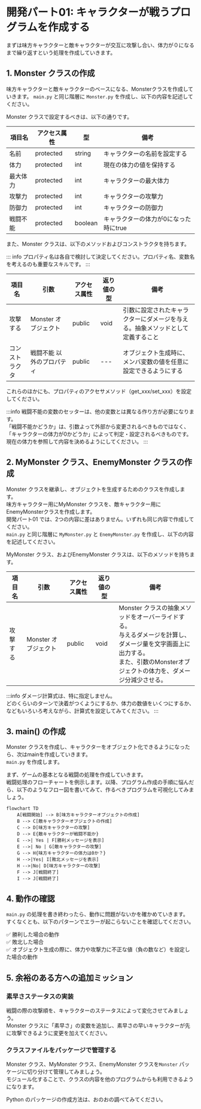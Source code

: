 # 開発パート01: キャラクターが戦うプログラムを作成する

まずは味方キャラクターと敵キャラクターが交互に攻撃し合い、体力が０になるまで繰り返すという処理を作成していきます。

## 1. Monster クラスの作成

味方キャラクターと敵キャラクターのベースになる、Monsterクラスを作成していきます。
`main.py` と同じ階層に `Monster.py` を作成し、以下の内容を記述してください。

Monster クラスで設定するべきは、以下の通りです。

| 項目名 | アクセス属性 | 型 | 備考
| --- | --- | --- | ---
| 名前 | protected | string | キャラクターの名前を設定する
| 体力 | protected | int | 現在の体力の値を保持する
| 最大体力 | protected | int | キャラクターの最大体力
| 攻撃力 | protected | int | キャラクターの攻撃力
| 防御力 | protected | int | キャラクターの防御力
| 戦闘不能 | protected | boolean | キャラクターの体力が0になった時にtrue

また、Monster クラスは、以下のメソッドおよびコンストラクタを持ちます。

::: info
プロパティ名は各自で検討して決定してください。プロパティ名、変数名を考えるのも重要なスキルです。
:::

| 項目名 | 引数 | アクセス属性 | 返り値の型 | 備考
| --- | --- | --- | --- | ---
| 攻撃する | Monster オブジェクト | public | void | 引数に設定されたキャラクターにダメージを与える。抽象メソッドとして定義すること
| コンストラクタ | 戦闘不能 以外のプロパティ | public | --- | オブジェクト生成時に、メンバ変数の値を任意に設定できるようにする

これらのほかにも、プロパティのアクセサメソッド（get_xxx/set_xxx）を設定してください。

:::info
戦闘不能の変数のセッターは、他の変数とは異なる作り方が必要になります。  
「戦闘不能かどうか」は、引数よって外部から変更されるべきものではなく、「キャラクターの体力が0かどうか」によって判定・設定されるべきものです。  
現在の体力を参照して内容を決めるようにしてください。
:::

## 2. MyMonster クラス、EnemyMonster クラスの作成

Monster クラスを継承し、オブジェクトを生成するためのクラスを作成します。  
味方キャラクター用にMyMonster クラスを、敵キャラクター用にEnemyMonsterクラスを作成します。  
開発パート01 では、2つの内容に差はありません。いずれも同じ内容で作成してください。  
`main.py` と同じ階層に `MyMonster.py` と `EnemyMonster.py` を作成し、以下の内容を記述してください。

MyMonster クラス、およびEnemyMonster クラスは、以下のメソッドを持ちます。

| 項目名 | 引数 | アクセス属性 | 返り値の型 | 備考
| --- | --- | --- | --- | ---
| 攻撃する | Monster オブジェクト | public | void | Monster クラスの抽象メソッドをオーバーライドする。<br>与えるダメージを計算し、ダメージ量を文字画面上に出力する。<br>また、引数のMonsterオブジェクトの体力を、ダメージ分減少させる。

:::info
ダメージ計算式は、特に指定しません。  
どのくらいのターンで決着がつくようにするか、体力の数値をいくつにするか、などもいろいろ考えながら、計算式を設定してみてください。
:::

## 3. main() の作成

Monster クラスを作成し、キャラクターをオブジェクト化できるようになったら、次はmainを作成していきます。  
`main.py` を作成します。

まず、ゲームの基本となる戦闘の処理を作成していきます。  
戦闘処理のフローチャートを例示します。以降、プログラム作成の手順に悩んだら、以下のようなフロー図を書いてみて、作るべきプログラムを可視化してみましょう。  

```mermaid
flowchart TD
    A[戦闘開始] --> B[味方キャラクターオブジェクトの作成]
    B --> C[敵キャラクターオブジェクトの作成]
    C --> D[味方キャラクターの攻撃]
    D --> E{敵キャラクターが戦闘不能か}
    E -->| Yes | F[勝利メッセージを表示]
    E -->| No | G[敵キャラクターの攻撃]
    G --> H{味方キャラクターの体力は0か？}
    H -->|Yes| I[敗北メッセージを表示]
    H -->|No| D[味方キャラクターの攻撃]
    F --> J[戦闘終了]
    I --> J[戦闘終了]
```

## 4. 動作の確認

`main.py` の処理を書き終わったら、動作に問題がないかを確かめていきます。  
すくなくとも、以下のパターンでエラーが起こらないことを確認してください。  

:white_check_mark: 勝利した場合の動作  
:white_check_mark: 敗北した場合  
:white_check_mark: オブジェクト生成の際に、体力や攻撃力に不正な値（負の数など）を設定した場合の動作

## 5. 余裕のある方への追加ミッション

### 素早さステータスの実装

戦闘の際の攻撃順を、キャラクターのステータスによって変化させてみましょう。  
Monster クラスに「素早さ」の変数を追加し、素早さの早いキャラクターが先に攻撃できるように変更を加えてください。  

### クラスファイルをパッケージで管理する

Monster クラス、MyMonster クラス、EnemyMonster クラスを`Monster` パッケージに切り分けて管理してみましょう。  
モジュール化することで、クラスの内容を他のプログラムからも利用できるようになります。

Python のパッケージの作成方法は、おのおの調べてみてください。
